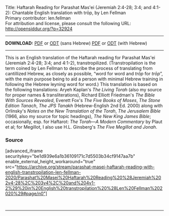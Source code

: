 <html>
<head></head>
<body>
Title: Haftarah Reading for Parashat Mas'ei (Jeremiah 2:4-28; 3:4; and 4:1-2): Chantable English translation with trōp, by Len Fellman<br />
Primary contributor: len.fellman<br />
For attribution and license, please consult the following URL: <a href="http://opensiddur.org/?p=32924">http://opensiddur.org/?p=32924</a>
<p />
<hr />

<strong>DOWNLOAD:</strong> 
<a href="https://archive.org/download/parashat-masei-haftarah-reading-with-english-transtropilation-len-fellman-2020/Parashat%20Masei%20Haftarah%20Reading%20%28Jeremiah%202v4-28%2C%203v4%2C%20and%204v1-2%29%20in%20English%20transtropilation%20%28Len%20Fellman%202020%29%20-%20english%20only.pdf">PDF</a> or <a href="https://archive.org/download/parashat-masei-haftarah-reading-with-english-transtropilation-len-fellman-2020/Parashat%20Masei%20Haftarah%20Reading%20%28Jeremiah%202v4-28%2C%203v4%2C%20and%204v1-2%29%20in%20English%20transtropilation%20%28Len%20Fellman%202020%29%20-%20english%20only.odt">ODT</a> (sans Hebrew)
<a href="https://archive.org/download/parashat-masei-haftarah-reading-with-english-transtropilation-len-fellman-2020/Parashat%20Masei%20Haftarah%20Reading%20%28Jeremiah%202v4-28%2C%203v4%2C%20and%204v1-2%29%20in%20English%20transtropilation%20%28Len%20Fellman%202020%29.pdf">PDF</a> or <a href="https://archive.org/download/parashat-masei-haftarah-reading-with-english-transtropilation-len-fellman-2020/Parashat%20Masei%20Haftarah%20Reading%20%28Jeremiah%202v4-28%2C%203v4%2C%20and%204v1-2%29%20in%20English%20transtropilation%20%28Len%20Fellman%202020%29.odt">ODT</a> (with Hebrew)

<hr />

This is an English translation of the Haftarah reading for Parashat Mas'ei (Jeremiah 2:4-28; 3:4; and 4:1-2), transtropilized. (Transtropilation is the term coined by Len Fellman to describe the process of translating from cantillized Hebrew, as closely as possible, “word for word and <em>trōp</em> for <em>trōp</em>”, with the main purpose being to aid a person with minimal Hebrew training in following the Hebrew leyning word for word.) This translation is based on the following translations: Aryeh Kaplan's <em>The Living Torah</em> (also my source for proper names &amp; transliterations), Richard Elliott Friedman's <em>The Bible With Sources Revealed</em>, Everett Fox's <em>The Five Books of Moses</em>, <em>The Stone Edition Tanach</em>, <em>The JPS Tanakh</em> (Hebrew-English 2nd Ed. 2000) along with Orlinsky's <em>Notes on the New Translation of the Torah</em>, <em>The Jerusalem Bible</em> (1966, also my source for topic headings), <em>The New King James Bible</em>; occasionally, esp. for Haftarot: <em>The Torah—A Modern Commentary</em> by Plaut et al; for Megillot, I also use H.L. Ginsberg's <em>The Five Megillot and Jonah</em>.

<h3>Source</h3>

[advanced_iframe securitykey="be1d939e6a1b36109171c7d5503b34cf9147aa7b" enable_external_height_workaround="true" src="https://archive.org/stream/parashat-masei-haftarah-reading-with-english-transtropilation-len-fellman-2020/Parashat%20Masei%20Haftarah%20Reading%20%28Jeremiah%202v4-28%2C%203v4%2C%20and%204v1-2%29%20in%20English%20transtropilation%20%28Len%20Fellman%202020%29#page/n0"]

&nbsp;

<hr />

&nbsp;
</body>
</html>